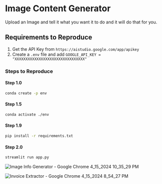 # Image Content Generator
Upload an Image and tell it what you want it to do and it will do that for you.

## Requirements to Reproduce
1. Get the API Key from `https://aistudio.google.com/app/apikey`
2. Create a `.env` file and add `GOOGLE_API_KEY = "XXXXXXXXXXXXXXXXXXXXXXXXXXXXXXXX"`

### Steps to Reproduce

#### Step 1.0
```bash
conda create -p env
```


#### Step 1.5
```bash
conda activate ./env
```

#### Step 1.9
```bash
pip install -r requirements.txt
```


#### Step 2.0
```bash
streamlit run app.py
```

![Image Info Generator - Google Chrome 4_15_2024 10_35_29 PM](https://github.com/nortln/Gemini/assets/112275172/118fc13f-7a2a-455c-8451-cbd5d04f7d24)

![Invoice Extractor - Google Chrome 4_15_2024 8_54_27 PM](https://github.com/nortln/Gemini/assets/112275172/53ccd3d0-f8c3-4632-84bf-b4ef280b7caf)

